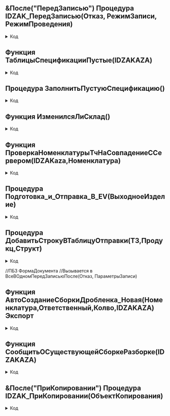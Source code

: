 
## &После("ПередЗаписью") Процедура IDZAK_ПередЗаписью(Отказ, РежимЗаписи, РежимПроведения)

<details> <summary> Код  </summary>

	Если ОтключитьОтEV = Ложь тогда  
		Если ЭтотОбъект.Перезаполнение_из_хттп_Сервиса тогда ЭтотОбъект.Перезаполнение_из_хттп_Сервиса = ложь;
		Иначе
			Если ЭтоНовый() = ложь тогда
				Для каждого ВыходноеИзделие из ЭтотОбъект.ВыходныеИзделия цикл
					Если РаботаСоСпецификацией.УсловияДляСозданияПБЗСпецификации(ВыходноеИзделие.Номенклатура,ЭтотОбъект.Подразделение) тогда 	
						ВыходноеИзделие.IDZAKaza =  ?(ВыходноеИзделие.IDZAKaza = 0, ОбщийМодульИДЗАКИ.СформироватьIDZAK(Прав(СокрЛП(ЭтотОбъект.Номер),6)),ВыходноеИзделие.IDZAKaza);	
						Если ВыходноеИзделие.IDZAKaza>0 и ВыходноеИзделие.IDZAKaza< 2*pow(10,19) тогда	
							
							//ЕСЛИ  Сменилась номенклатура тогда отправляем!
							ПересоздатьЗаказЕВ = ПроверкаНоменклатурыТчНаСовпадениеССервером(ВыходноеИзделие.IDZAKaza,ВыходноеИзделие.Номенклатура); 
							//Если Номенклатура изменилась ИЛИ Отходы!
							Если ПересоздатьЗаказЕВ или (ВыходноеИзделие.Номенклатура.Гн_ВидКабеля.Наименование = "Отходы" и ЭтотОбъект.МатериалыИРаботы.Количество() = 0)тогда  
								//новая номенклатура = пустая СТАРАЯ спецификация с новой номенклатурой)
								ЭтотОбъект.МатериалыИРаботы.Очистить();
								ОбщийМодульИДЗАКИ.СнятьГалкуВРегистреИдзаков(ВыходноеИзделие.IDZAKaza); //Снятая галка = заказ будет переотправлен
								РаботаСоСпецификацией.ОпустошитьСпецификацию(ВыходноеИзделие.Номенклатура, ВыходноеИзделие.IDZAKaza); 
							КонецЕсли;				
							Если ОбщийМодульИДЗАКИ.ПроверитьЗаписьВРегистреИдзаков(ВыходноеИзделие.IDZAKAZA) = ложь и ВыходноеИзделие.КоличествоУпаковок > 0 тогда
								Подготовка_и_Отправка_В_EV(ВыходноеИзделие);	
								
								
								
								
								Если РаботаСоСпецификацией.НайтиНужнуюСпецификацию(ВыходноеИзделие.IDZAKaza) = Справочники.РесурсныеСпецификации.ПустаяСсылка() тогда									
									РаботаСоСпецификацией.СоздатьПустуюСпецификацию(ВыходноеИзделие.Номенклатура, ВыходноеИзделие.IDZAKaza, ЭтотОбъект.Дата);  			
								КонецЕсли;                                                                
								Если ТаблицыСпецификацииПустые(ВыходноеИзделие.IDZAKAZA) тогда									
									ЗаполнитьПустуюСпецификацию();
									ВыходноеИзделие.Спецификация = РаботаСоСпецификацией.НайтиНужнуюСпецификацию(ВыходноеИзделие.IDZAKaza);	 													
								КонецЕсли; 
								Если ИзменилсяЛиСклад() = ложь тогда //Склад не изменился
									//Вносим нашу спецуху в поле + запрашиваем из ЕВ актуальную спецуху + заполняем ТЧ Материалы и Работы
									Если ВыходноеИзделие.Номенклатура.Гн_ВидКабеля.Наименование = "Отходы" 
										или стрНайти(нрег(ВыходноеИзделие.Номенклатура.Наименование),"жгут") тогда   
										//На этот момент спецуха УЖЕ должна быть записана в файлик
										РаботаСоСпецификацией.ДополнитьПоСпецификацииДляПБЗ(ЭтотОбъект) 
									КонецЕсли;  
								КонецЕсли;  
							КонецЕсли;	             
						КонецЕсли;								
					КонецЕсли;	
					Если РежимЗаписи = РежимЗаписиДокумента.Проведение и ВыходноеИзделие.Номенклатура.Наименование = "Дробленый ПВХ" тогда
						//нужна проверка на создание                          
						Текст = АвтоСозданиеСборкиДробленка_новая(ВыходноеИзделие.Номенклатура,ЭтотОбъект.Ответственный,ВыходноеИзделие.КоличествоУпаковок,ВыходноеИзделие.idzakaza);
						Сообщить(Текст);			
					Иначе	
						Текст = СообщитьОСуществующейСборкеРазборке(ВыходноеИзделие.IDZAKaza);  
						Если Текст = "" тогда иначе Сообщить(Текст) КонецЕсли;
					КонецЕсли;  
					
				КонецЦикла   
			КонецЕсли;  
		КонецЕсли;  
	КонецЕсли;			

</details>       

## Функция ТаблицыСпецификацииПустые(IDZAKAZA)
<details> <summary> Код  </summary>
	
 Возврат	РаботаСоСпецификацией.НайтиНужнуюСпецификацию(IDZAKaza)["МатериалыИУслуги"].Количество() = 0 или РаботаСоСпецификацией.НайтиНужнуюСпецификацию(IDZAKaza)["ВсеВОдномМатериалыИУслугиExpertClass"].Количество() = 0;	

</details>	

## Процедура ЗаполнитьПустуюСпецификацию()   

<details> <summary> Код  </summary>
   
   
      РБС = РаботаСоСпецификацией;
      	Структ = РБС.ОбработатьФайлик_new_spec(РБС.ФормированиеТЗ_new_spec(),1);
      	РБС.ЗаполнитьСпецификацию(Структ.ТЗ,Структ.IDZAKAZA,Структ.Признак);		
      	
      	Структ = РБС.ОбработатьФайлик_new_spec(РБС.ФормированиеТЗ_new_spec(),2);
      	Если Структ.Признак = "Эталон" тогда Структ.ТЗ.Колонки.КоличествоУпаковок.Имя = "ЭталонныйНорматив" КонецЕсли;      	
      	РБС.ЗаполнитьСпецификацию(Структ.ТЗ,Структ.IDZAKAZA,Структ.Признак);		
	
</details>

## Функция ИзменилсяЛиСклад()
<details> <summary> Код  </summary>

       Ответ = Ложь;                                   
    	ТЧ  = ЭтотОбъект.МатериалыИРаботы;            
    	ТЧС = ЭтотОбъект.Ссылка.МатериалыИРаботы;
    	Если ТЧ.Количество() = 0 тогда
    		Ответ = Ложь;
    	ИначеЕсли ТЧ.Количество() <> ТЧС.Количество()  тогда
    		Ответ = Истина;      
    	Иначе
    		Для ИН = 0 по ТЧС.Количество()-1 цикл
    			Если ТЧ[ИН].Склад <> ТЧС[ИН].Склад тогда 
    				Ответ = Истина;
    				Прервать;
    			КонецЕсли;
    		КонецЦикла;
    	КонецЕсли;		
    	Возврат Ответ;

</details>

## Функция ПроверкаНоменклатурыТчНаСовпадениеССервером(IDZAKaza,Номенклатура)
<details> <summary> Код  </summary>
	
    	Запрос = Новый Запрос;
    	Запрос.УстановитьПараметр("IDZAKaza", IDZAKaza);
    	Запрос.УстановитьПараметр("Номенклатура", Номенклатура);
    	Запрос.Текст = 
    	"ВЫБРАТЬ ПЕРВЫЕ 1
    	|	Продукция.Номенклатура КАК Номенклатура
    	|ИЗ
    	|	Документ.ПроизводствоБезЗаказа.ВыходныеИзделия КАК Продукция
    	|ГДЕ
    	|	Продукция.IDZAKaza = &IDZAKaza
    	|	И Продукция.Номенклатура = &Номенклатура
    	|	И Продукция.Ссылка.ПометкаУдаления = ЛОЖЬ";
    	Результат = Запрос.Выполнить().Выгрузить().Количество();
    	Возврат ?(Результат=0,Истина,Ложь);	

</details>

## Процедура Подготовка_и_Отправка_В_EV(ВыходноеИзделие)          

<details> <summary> Код  </summary>

  	//Отправляем если
  	//
  	//
  	//
  	//
  	ТЗ_Отправка = Новый ТаблицаЗначений;	         
  	ОбщийМодульИДЗАКИ.ДобавитьКолонкиВТаблицуОтправки(ТЗ_Отправка);
  	Структ = Новый Структура;       //Структ параметров ИЗ НАШЕГО ТЕКУЩЕГО ОБЪЕКТА!
  	Структ.Вставить("Комментарий",	"");
  	Структ.Вставить("ДатаЗаказа",	ЭтотОбъект.Дата);
  	Структ.Вставить("НомерБЗ",		СтрЗаменить(СокрЛП(ЭтотОбъект.Номер),Сред(СокрЛП(ЭтотОбъект.Номер),СтрНайти(СокрЛП(ЭтотОбъект.Номер),"--"),4),"--БЗ"));
  	Структ.Вставить("Контрагент",	"");
  	Структ.Вставить("ЧтоДелатьСЗаказом",	"ПересоздатьЗаказЕВ");
  	Структ.Вставить("Менеджер",		СокрЛП(ЭтотОбъект.Ответственный));
  	ДобавитьСтрокуВТаблицуОтправки(ТЗ_Отправка,ВыходноеИзделие,Структ); 
  	ОбщийМодульИДЗАКИ.ОтправитьВ_EV(ТЗ_Отправка,Структ.НомерБЗ);	
  	

</details>    

## Процедура ДобавитьСтрокуВТаблицуОтправки(ТЗ,Продукц,Структ)
<details> <summary> Код  </summary>

    	НовСтр = ТЗ.Добавить();         
    	ЗаполнитьЗначенияСвойств(НовСтр,Структ);
    	ЗаполнитьЗначенияСвойств(НовСтр,Продукц);  
    	
    	НовСтр.ПроцентРучнойСкидки				    = "";
    	НовСтр.НомерСчетаВАнжелике					= Структ.НомерБЗ+"/"+Продукц.НомерСтроки;
    	НовСтр.ЕдиницаИзмерения						= Продукц.Номенклатура.ЕдиницаИзмерения;
    	НовСтр.Толеранс								= "";
    	НовСтр.ЧтоДелатьСЗаказом 					= Структ.ЧтоДелатьСЗаказом;
    	НовСтр.Контрагент   						= Структ.Контрагент;
    	НовСтр.IDZAKaza 							= Формат(Продукц.IDZAKAZA,"ЧГ=0");
    	НовСтр.БулевоНестандартнойКонструкции = Строка(Ложь);
    	
    	
    	ПараметрыКабеля = ОбщийМодульИДЗАКИ.ПолучитьПараметрыКабеля(Продукц.Номенклатура);
    	ЗаполнитьЗначенияСвойств(НовСтр,ПараметрыКабеля);
    	
    	

</details>  

//ПБЗ ФормаДокумента
//Вызывается в ВсеВОдномПередЗаписьюПосле(Отказ, ПараметрыЗаписи)


## Функция АвтоСозданиеСборкиДробленка_Новая(Номенклатура,Ответственный,Колво,IDZAKAZA) Экспорт      
<details> <summary> Код  </summary>
   
    	Если не IDZAKAZA = 0 тогда
    		//необходимо в Документы.сборкаТовара создать реквизит IDZAKaza 15длина строка
    		УстановитьПривилегированныйРежим(Истина);
    		ТекстОшибки = "";      
    		НоменклатураЗаполнение = Справочники.Номенклатура.НайтиПоКоду("1--00041415"); 
    		//Проверка существующей сборки...
    		Запрос = Новый Запрос;
    		Запрос.Текст = 
    		"ВЫБРАТЬ
    		|	СборкаТоваров.Ссылка КАК Ссылка
    		|ИЗ
    		|	Документ.СборкаТоваров КАК СборкаТоваров
    		|ГДЕ
    		|	СборкаТоваров.ПометкаУдаления = Ложь
    		|	И СборкаТоваров.IDZAKAZA = &IDZAKAZA";
    		
    		Запрос.УстановитьПараметр("IDZAKAZA", IDZAKAZA);
    		РезультатЗапроса = Запрос.Выполнить().Выгрузить(); 
    		
    		Если РезультатЗапроса.Количество() = 0 тогда
    			Если  Колво<>0 
    				и Номенклатура = Справочники.Номенклатура.НайтиПоНаименованию("Дробленый ПВХ",истина) 
    				и Ответственный <> Справочники.Пользователи.ПустаяСсылка()	тогда
    				
    				НовДок = Документы.СборкаТоваров.СоздатьДокумент();
    				НовДок.Ответственный = Ответственный;
    				НовДок.Организация = Справочники.Организации.НайтиПоНаименованию("КЗ"+" ""Эксперт"+"-Кабель""",Истина);    
    				НовДок.ХозяйственнаяОперация = Перечисления.ХозяйственныеОперации.СборкаТоваров;              
    				НовДок.Склад = Справочники.Склады.НайтиПоНаименованию("Склад НЗП ЦКПП",истина);
    				НовДок.Номенклатура = НоменклатураЗаполнение;
    				НовДок.КоличествоУпаковок = Колво;
    				НовДок.Количество= Колво;
    				НовДок.Статус = Перечисления.СтатусыСборокТоваров.СобраноРазобрано;
    				НовДок.Дата = ЭтотОбъект.Дата;
    				НовДок.Подразделение = Справочники.СтруктураПредприятия.НайтиПоНаименованию("ЦКПП",истина);
    				НовДок.СборкаПодДеятельность = Перечисления.ТипыНалогообложенияНДС.ПродажаОблагаетсяНДС;
    				НовДок.ВариантПриемкиТоваров = Перечисления.ВариантыПриемкиТоваров.РазделенаТолькоПоНакладным;	        
    				НовДок.IDZAKAZA = IDZAKAZA;
    				
    				НовСтр = НовДок.Товары.Добавить();
    				НовСтр.Номенклатура = Номенклатура;
    				НовСтр.Упаковка 	= Справочники.УпаковкиЕдиницыИзмерения.НайтиПоНаименованию("кг");
    				НовСтр.КоличествоУпаковок = Колво;
    				НовСтр.Количество= Колво;
    				НовДок.Записать(РежимЗаписиДокумента.Проведение);
    				ТекстОшибки = ("При проведении была создана Сборка товара ""Заполнение"" из ""Дробленый ПВХ"". Номер документа: "+НовДок.Номер);
    			Иначе               
    				Если Номенклатура = Справочники.Номенклатура.НайтиПоНаименованию("Дробленый ПВХ",истина) тогда
    					Если Колво = 0 тогда ТекстОшибки = ТекстОшибки + "Не указано количество" + Символы.ПС КонецЕсли;
    					Если Ответственный = Справочники.Пользователи.ПустаяСсылка() тогда ТекстОшибки = текстОшибки + "Ответственный за документ не указан" + Символы.ПС КонецЕсли;           
    				КонецЕсли;	
    			КонецЕсли;	  
    		Иначе            
    			Номера = "";
    			Для каждого Стр из РезультатЗапроса цикл
    				Номера = Номера + Стр.Ссылка.Номер + " ";
    			КонецЦикла;
    			ТекстОшибки = ("Для этого документа есть Сборка товара ""Заполнение"" из ""Дробленый ПВХ"". Номера документов: " + Номера);				
    		КонецЕсли;	          
    		//УстановитьПривилегированныйРежим(Ложь);  
    	КонецЕсли;	        
    	УстановитьПривилегированныйРежим(Ложь);
    	Возврат ТекстОшибки;

</details>

## Функция СообщитьОСуществующейСборкеРазборке(IDZAKAZA)

<details> <summary> Код  </summary>

      	Текст = "";
      	Если не IDZAKAZA = 0 тогда
      
      		УстановитьПривилегированныйРежим(Истина);
      		//Проверка существующей сборки...
      		Запрос = Новый Запрос;
      		Запрос.Текст = 
      		"ВЫБРАТЬ
      		|	СборкаТоваров.Ссылка КАК Ссылка
      		|ИЗ
      		|	Документ.СборкаТоваров КАК СборкаТоваров
      		|ГДЕ
      		|	СборкаТоваров.ПометкаУдаления = Ложь
      		|	И СборкаТоваров.IDZAKAZA = &IDZAKAZA";
      		Запрос.УстановитьПараметр("IDZAKAZA", IDZAKAZA);
      		РезультатЗапроса = Запрос.Выполнить().Выгрузить();  
      		Если РезультатЗапроса.Количество()>0 тогда
      			Номера = "";
      			Для каждого Стр из РезультатЗапроса цикл
      				Номера = Номера + Стр.Ссылка.Номер + " ";
      			КонецЦикла;
      			Текст =("Для этого документа есть Сборка товара. Номера документов: " + Номера);				
      		КонецЕсли;	    	
      		УстановитьПривилегированныйРежим(Ложь);
      	КонецЕсли; 
      	Возврат Текст;


</details>

## &После("ПриКопировании") Процедура IDZAK_ПриКопировании(ОбъектКопирования)       

<details> <summary> Код  </summary>
      
      	Для каждого стр из ЭтотОбъект.ВыходныеИзделия Цикл 
      		Стр.IDZAKaza = 0;		
      	КонецЦикла; 
      	ЭтотОбъект.МатериалыИРаботы.Очистить();
 </details>


